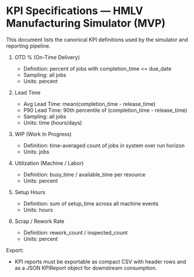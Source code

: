 # KPI Specifications — HMLV Manufacturing Simulator (MVP)

This document lists the canonical KPI definitions used by the simulator and reporting pipeline.

1. OTD % (On-Time Delivery)
   - Definition: percent of jobs with completion_time <= due_date
   - Sampling: all jobs
   - Units: percent

2. Lead Time
   - Avg Lead Time: mean(completion_time - release_time)
   - P90 Lead Time: 90th percentile of (completion_time - release_time)
   - Sampling: all jobs
   - Units: time (hours/days)

3. WIP (Work In Progress)
   - Definition: time-averaged count of jobs in system over run horizon
   - Units: jobs

4. Utilization (Machine / Labor)
   - Definition: busy_time / available_time per resource
   - Units: percent

5. Setup Hours
   - Definition: sum of setup_time across all machine events
   - Units: hours

6. Scrap / Rework Rate
   - Definition: rework_count / inspected_count
   - Units: percent

Export:
- KPI reports must be exportable as compact CSV with header rows and as a JSON KPIReport object for downstream consumption.